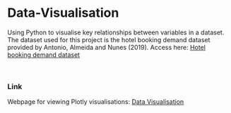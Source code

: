 # Data-Visualisation
Using Python to visualise key relationships between variables in a dataset. The dataset used for this project is the hotel booking demand dataset provided by Antonio, Almeida and Nunes (2019). Access here: [Hotel booking demand dataset](https://www.kaggle.com/datasets/jessemostipak/hotel-booking-demand/data)

<br>

### Link
Webpage for viewing Plotly visualisations: [Data Visualisation](https://nbviewer.org/github/ayeshaaamir1/Data-Visualisation/blob/main/Data%20Visualisation.ipynb)
